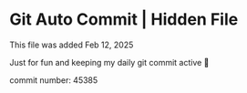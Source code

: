 # Git Auto Commit | Hidden File

This file was added Feb 12, 2025

Just for fun and keeping my daily git commit active 🤪

commit number: 45385
